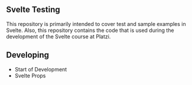 ## Svelte Testing

This repository is primarily intended to cover test and sample examples in Svelte. Also, this repository contains the code that is used during the development of the Svelte course at Platzi.

## Developing

- Start of Development
- Svelte Props


